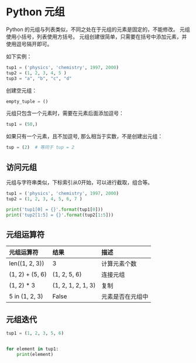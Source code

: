 # Python 元组

Python 的元组与列表类似，不同之处在于元组的元素是固定的，不能修改。
元组使用小括号，列表使用方括号。
元组创建很简单，只需要在括号中添加元素，并使用逗号隔开即可。

如下实例：

```python
tup1 = ('physics', 'chemistry', 1997, 2000)
tup2 = (1, 2, 3, 4, 5 )
tup3 = "a", "b", "c", "d"
```

创建空元组：

```python
empty_tuple = ()
```

元组只包含一个元素时，需要在元素后面添加逗号：

```python
tup1 = (50,)
```

如果只有一个元素，且不加逗号, 那么相当于实数，不是创建出元组：

```python
tup = (2)  # 等同于 tup = 2
```

## 访问元组

元组与字符串类似，下标索引从0开始，可以进行截取，组合等。

```python
tup1 = ('physics', 'chemistry', 1997, 2000)
tup2 = (1, 2, 3, 4, 5, 6, 7 )

print('tup1[0] = {}'.format(tup1[0]))
print('tup2[1:5] = {}'.format(tup2[1:5]))
```

## 元组运算符

| 元组运算符       |  结果              | 描述                   |
|:---------------- | :----------------  | :--------------------- |
| len((1, 2, 3))   | 3                  | 计算元素个数           |
| (1, 2) + (5, 6)  | (1, 2, 5, 6)       | 连接元组               |
| (1, 2) * 3       | (1, 2, 1, 2, 1, 3) | 复制                   |
| 5 in (1, 2, 3)   | False              | 元素是否在元组中       |

## 元组迭代

```python
tup1 = (1, 2, 3, 5, 6)


for element in tup1:
    print(element)
```

